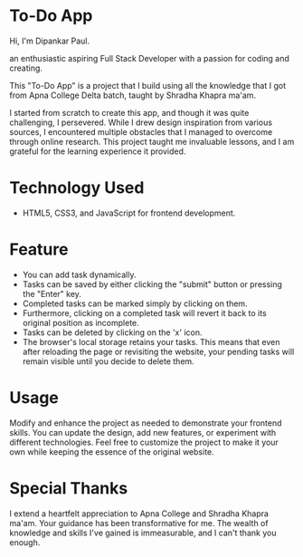 

# To-Do App

Hi, I'm Dipankar Paul.

an enthusiastic aspiring Full Stack Developer with a passion for coding and creating.

This "To-Do App" is a project that I build using all the knowledge that I got from Apna College Delta batch, taught by Shradha Khapra ma'am.

I started from scratch to create this app, and though it was quite challenging, I persevered. While I drew design inspiration from various sources, I encountered multiple obstacles that I managed to overcome through online research. This project taught me invaluable lessons, and I am grateful for the learning experience it provided.

# Technology Used

- HTML5, CSS3, and JavaScript for frontend development.

# Feature

- You can add task dynamically.
- Tasks can be saved by either clicking the "submit" button or pressing the "Enter" key.
- Completed tasks can be marked simply by clicking on them.
- Furthermore, clicking on a completed task will revert it back to its original position as incomplete.
- Tasks can be deleted by clicking on the 'x' icon.
- The browser's local storage retains your tasks. This means that even after reloading the page or revisiting the website, your pending tasks will remain visible until you decide to delete them.

# Usage

Modify and enhance the project as needed to demonstrate your frontend skills. You can update the design, add new features, or experiment with different technologies. Feel free to customize the project to make it your own while keeping the essence of the original website.

# Special Thanks

I extend a heartfelt appreciation to Apna College and Shradha Khapra ma'am. Your guidance has been transformative for me. The wealth of knowledge and skills I've gained is immeasurable, and I can't thank you enough.